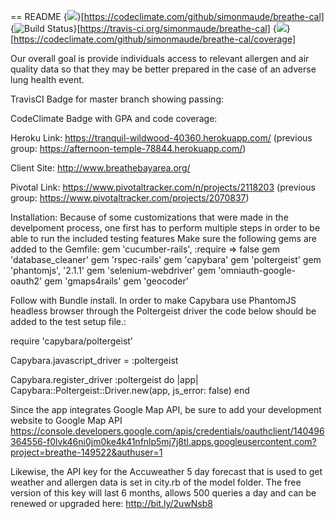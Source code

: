 == README
{<img src="https://codeclimate.com/github/MaadhavShah/breathe-cal/badges/gpa.svg" />}[https://codeclimate.com/github/simonmaude/breathe-cal]
{<img src="https://travis-ci.org/MaadhavShah/breathe-cal.svg?branch=master" alt="Build Status" />}[https://travis-ci.org/simonmaude/breathe-cal]
{<img src="https://codeclimate.com/github/MaadhavShah/breathe-cal/badges/coverage.svg" />}[https://codeclimate.com/github/simonmaude/breathe-cal/coverage]

Our overall goal is provide individuals access to relevant allergen and air quality data so that they may be better prepared in the case of an adverse lung health event.

TravisCI Badge for master branch showing passing:


CodeClimate Badge with GPA and code coverage:


Heroku Link:
https://tranquil-wildwood-40360.herokuapp.com/
(previous group: https://afternoon-temple-78844.herokuapp.com/)

Client Site:
http://www.breathebayarea.org/

Pivotal Link:
https://www.pivotaltracker.com/n/projects/2118203
(previous group: https://www.pivotaltracker.com/projects/2070837)

Installation:
 Because of some customizations that were made in the develpoment process, one first has to perform multiple steps in order to be able to run the included testing features
 Make sure the following gems are added to the Gemfile:
     gem 'cucumber-rails', :require => false
     gem 'database_cleaner'
     gem 'rspec-rails'
     gem 'capybara'
     gem 'poltergeist'
     gem 'phantomjs', '2.1.1'
     gem 'selenium-webdriver'
     gem 'omniauth-google-oauth2'
     gem 'gmaps4rails'
     gem 'geocoder'
     
 Follow with Bundle install.
 In order to make Capybara use PhantomJS headless browser through the Poltergeist driver the code below should be added to the test setup file.:
 
 require 'capybara/poltergeist'
 
 Capybara.javascript_driver = :poltergeist
 
 Capybara.register_driver :poltergeist do |app|  
   Capybara::Poltergeist::Driver.new(app, js_error: false)
 end  
 
 
Since the app integrates Google Map API, be sure to add your development website to Google Map API 
https://console.developers.google.com/apis/credentials/oauthclient/140496364556-f0lvk46ni0jm0ke4k41nfnlp5mj7j8tl.apps.googleusercontent.com?project=breathe-149522&authuser=1

Likewise, the API key for the Accuweather 5 day forecast that is used to get weather and allergen data is set in city.rb of the model folder. The free version of this key will last 6 months, allows 500 queries a day and can be renewed or upgraded here: http://bit.ly/2uwNsb8

